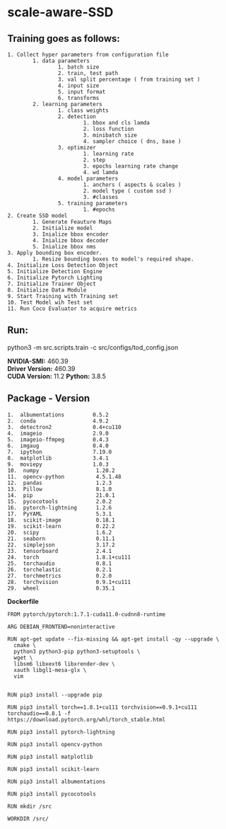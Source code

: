 # scale-aware-SSD

Training goes as follows:
-------------------------
	1. Collect hyper parameters from configuration file
			1. data parameters
					1. batch size
					2. train, test path
					3. val split percentage ( from training set )
					4. input size
					5. input format
					6. transforms
			2. learning parameters
					1. class weights
					2. detection 
							1. bbox and cls lamda
							2. loss function
							3. minibatch size
							4. sampler choice ( dns, base ) 
					3. optimizer
							1. learning rate
							2. step
							3. epochs learning rate change
							4. wd lamda
					4. model parameters
							1. anchors ( aspects & scales )
							2. model type ( custom ssd )
							3. #classes 
					5. training parameters
							1. #epochs
	2. Create SSD model
			1. Generate Feauture Maps
			2. Initialize model
			3. Inialize bbox encoder
			4. Inialize bbox decoder
			5. Inialize bbox nms
	3. Apply bounding box encoder. 
			1. Resize bounding boxes to model's required shape.
	4. Initialize Loss Detection Object 
	5. Initialize Detection Engine
	6. Initialize Pytorch Lighting 
	7. Initialize Trainer Object
	8. Initialize Data Module
	9. Start Training with Training set
	10. Test Model wih Test set
	11. Run Coco Evaluator to acquire metrics

**Run:**
-------------------------
python3 -m src.scripts.train -c src/configs/tod_config.json

**NVIDIA-SMI:** 460.39       
**Driver Version:** 460.39       
**CUDA Version:** 11.2
**Python:** 3.8.5

**Package  -  Version**
-------------------------
	1.  albumentations         0.5.2
	2.  conda                  4.9.2
	3.  detectron2             0.4+cu110
	4.  imageio                2.9.0
	5.  imageio-ffmpeg         0.4.3
	6.  imgaug                 0.4.0
	7.  ipython                7.19.0
	8.  matplotlib             3.4.1
	9.  moviepy                1.0.3
	10.  numpy                  1.20.2
	11.  opencv-python          4.5.1.48
	12.  pandas                 1.2.3
	13.  Pillow                 8.1.0
	14.  pip                    21.0.1
	15.  pycocotools            2.0.2
	16.  pytorch-lightning      1.2.6
	17.  PyYAML                 5.3.1
	18.  scikit-image           0.18.1
	19.  scikit-learn           0.22.2
	20.  scipy                  1.6.2
	21.  seaborn                0.11.1
	22.  simplejson             3.17.2
	23.  tensorboard            2.4.1
	24.  torch                  1.8.1+cu111
	25.  torchaudio             0.8.1
	26.  torchelastic           0.2.1
	27.  torchmetrics           0.2.0
	28.  torchvision            0.9.1+cu111
	29.  wheel                  0.35.1

**Dockerfile**
    
    FROM pytorch/pytorch:1.7.1-cuda11.0-cudnn8-runtime

    ARG DEBIAN_FRONTEND=noninteractive

    RUN apt-get update --fix-missing && apt-get install -qy --upgrade \
      cmake \
      python3 python3-pip python3-setuptools \
      wget \
      libsm6 libxext6 libxrender-dev \
      xauth libgl1-mesa-glx \
      vim


    RUN pip3 install --upgrade pip 

    RUN pip3 install torch==1.8.1+cu111 torchvision==0.9.1+cu111 torchaudio==0.8.1 -f https://download.pytorch.org/whl/torch_stable.html

    RUN pip3 install pytorch-lightning

    RUN pip3 install opencv-python

    RUN pip3 install matplotlib

    RUN pip3 install scikit-learn

    RUN pip3 install albumentations

    RUN pip3 install pycocotools

    RUN mkdir /src

    WORKDIR /src/
